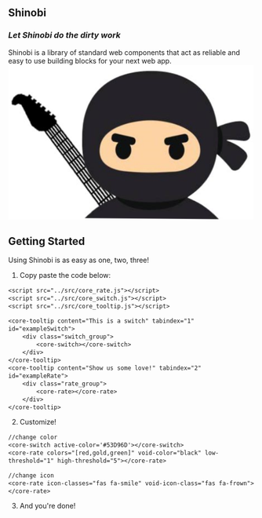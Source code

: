 ## Shinobi
### *Let Shinobi do the dirty work*
Shinobi is a library of standard web components that act as reliable and easy to use building blocks for your next web app.  
<img src="../img/rockstar_ninja.PNG" title="Team Logo" alt="Team Logo" width="500px"/>

## Getting Started
Using Shinobi is as easy as one, two, three!  
1) Copy paste the code below:  
```
<script src="../src/core_rate.js"></script>
<script src="../src/core_switch.js"></script>
<script src="../src/core_tooltip.js"></script>
```

```
<core-tooltip content="This is a switch" tabindex="1" id="exampleSwitch">
    <div class="switch_group">
        <core-switch></core-switch>
    </div>
</core-tooltip>
<core-tooltip content="Show us some love!" tabindex="2" id="exampleRate">
    <div class="rate_group">
        <core-rate></core-rate>
    </div>
</core-tooltip>
```
2) Customize!  
```
//change color 
<core-switch active-color='#53D96D'></core-switch>
<core-rate colors="[red,gold,green]" void-color="black" low-threshold="1" high-threshold="5"></core-rate>
```

```
//change icon
<core-rate icon-classes="fas fa-smile" void-icon-class="fas fa-frown"></core-rate>
```
3) And you're done!